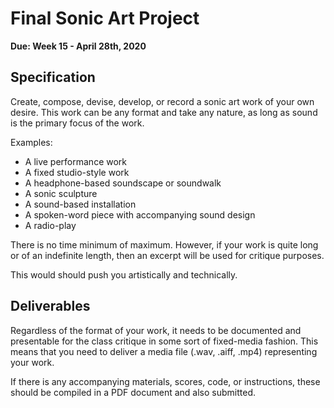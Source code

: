 # Final Sonic Art Project

**Due: Week 15 - April 28th, 2020**

## Specification

Create, compose, devise, develop, or record a sonic art work of your own desire. This work can be any format and take any nature, as long as sound is the primary focus of the work.

Examples:

- A live performance work
- A fixed studio-style work
- A headphone-based soundscape or soundwalk
- A sonic sculpture
- A sound-based installation
- A spoken-word piece with accompanying sound design
- A radio-play

There is no time minimum of maximum. However, if your work is quite long or of an indefinite length, then an excerpt will be used for critique purposes.

This would should push you artistically and technically.


## Deliverables

Regardless of the format of your work, it needs to be documented and presentable for the class critique in some sort of fixed-media fashion. This means that you need to deliver a media file (.wav, .aiff, .mp4) representing your work.

If there is any accompanying materials, scores, code, or instructions, these should be compiled in a PDF document and also submitted.
